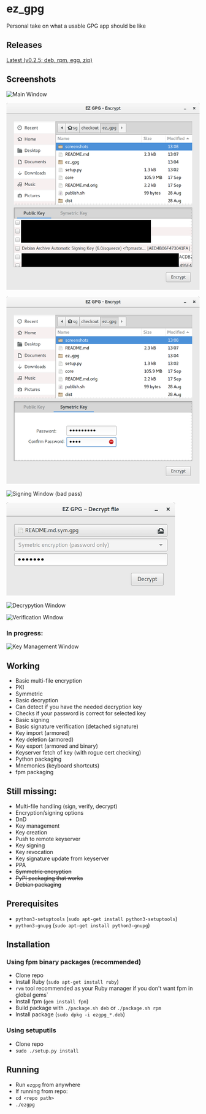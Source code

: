 # ez_gpg
Personal take on what a usable GPG app should be like

## Releases

[Latest (v0.2.5; deb, rpm, egg, zip)](https://github.com/sgnn7/ez_gpg/releases "Releases")

## Screenshots

![Main Window](/screenshots/main_screen.png?raw=true "Main Window")

![Encryption Window](/screenshots/encrypt_pki.png?raw=true "Encryption Window (PKI)")

![Encryption Window](/screenshots/encrypt_symmetric.png?raw=true "Encryption Window (Symmetric)")

![Signing Window (bad pass)](/screenshots/sign_bad_pw.png?raw=true "Signing Window (bad pass)")

![Decrypytion Window (symmetric)](/screenshots/decrypt_symmetric.png?raw=true "Decryption Window (symmetric)")

![Decrypytion  Window](/screenshots/decrypt.png?raw=true "Decryption  Window")

![Verification Window](/screenshots/verify.png?raw=true "Verification Window")

### In progress:
![Key Management Window](/screenshots/key_management.png?raw=true "Key Management Window")

## Working
- Basic multi-file encryption
 - PKI
 - Symmetric
- Basic decryption
 - Can detect if you have the needed decryption key
 - Checks if your password is correct for selected key
- Basic signing
- Basic signature verification (detached signature)
- Key import (armored)
- Key deletion (armored)
- Key export (armored and binary)
- Keyserver fetch of key (with rogue cert checking)
- Python packaging
- Mnemonics (keyboard shortcuts)
- fpm packaging

## Still missing:
- Multi-file handling (sign, verify, decrypt)
- Encryption/signing options
- DnD
- Key management
 - Key creation
 - Push to remote keyserver
 - Key signing
 - Key revocation
 - Key signature update from keyserver
- PPA
- <del>Symmetric encryption</del>
- <del>PyPI packaging that works</del>
- <del>Debian packaging</del>

## Prerequisites

- `python3-setuptools` (`sudo apt-get install python3-setuptools`)
- `python3-gnupg` (`sudo apt-get install python3-gnupg`)

## Installation

### Using fpm binary packages (recommended)

- Clone repo
- Install Ruby (`sudo apt-get install ruby`)
 - `rvm` tool recommended as your Ruby manager if you don't want fpm in global gems`
- Install fpm (`gem install fpm`)
- Build package with `./package.sh deb` or `./package.sh rpm`
- Install package (`sudo dpkg -i ezgpg_*.deb`)

### Using setuputils

- Clone repo
- `sudo ./setup.py install`

## Running

- Run `ezgpg` from anywhere
- If running from repo:
 - `cd <repo path>`
 - `./ezgpg`
